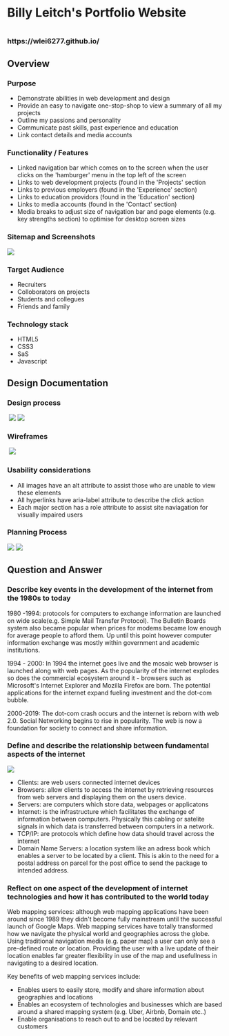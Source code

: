 <h1> Billy Leitch's Portfolio Website<h1>
    <h3>
        https://wlei6277.github.io/
    </h3>
    <h2>
        Overview
    </h2>
    <h3>
        Purpose
    </h3>
    <ul>
        <li>Demonstrate abilities in web development and design</li>
        <li>Provide an easy to navigate one-stop-shop to view a summary of all my projects</li>
        <li>Outline my passions and personality</li>
        <li>Communicate past skills, past experience and education</li>
        <li>Link contact details and media accounts</li>
    </ul>
    <h3>
        Functionality / Features
    </h3>
    <ul>
        <li>Linked navigation bar which comes on to the screen when the user clicks on the 'hamburger' menu in the top left of the screen </li>
        <li>Links to web development projects (found in the 'Projects' section</li>
        <li>Links to previous employers (found in the 'Experience' section)</li>
        <li>Links to education providors (found in the 'Education' section)</li>
        <li>Links to media accounts (found in the 'Contact' section)</li>
        <li>Media breaks to adjust size of navigation bar and page elements (e.g. key strengths section) to optimise for desktop screen sizes</li>
    </ul>
    <h3>
        Sitemap and Screenshots
    </h3>

<img src="docs/Portfolio Website Sitemap.png" />

<h3>
    Target Audience
</h3>
<ul>
    <li>Recruiters</li>
    <li>Colloborators on projects</li>
    <li>Students and collegues</li>
    <li>Friends and family</li>
</ul>
<h3>
    Technology stack
</h3>
<ul>
    <li>HTML5</li>
    <li>CSS3</li>
    <li>SaS</li>
    <li>Javascript</li>
</ul>
<h2>
Design Documentation
</h2>
<h3>
	Design process
</h3>
​	<img src="docs/High Level Design.jpg"/>
​	<img src="docs/Pintrest Mood Board.png" />

<h3>
    Wireframes
</h3>
​	<img src="docs/Wireframe_pic.png" />
<h3>
    Usability considerations
</h3>
<ul>
    <li>All images have an alt attribute to assist those who are unable to view these elements</li>
    <li>All hyperlinks have aria-label attribute to describe the click action</li>
    <li>Each major section has a role attribute to assist site naviagation for visually impaired users</li>
</ul>
<h3>
    Planning Process
</h3>
<img src="docs/Trello Board 1.png" />
<img src="docs/Trello Board 2.png"/>

<h2>
    Question and Answer
</h2>
<h3>
    Describe key events in the development of the internet from the 1980s to today
</h3>
 <p>
    1980 -1994: protocols for computers to exchange information are launched on wide scale(e.g. Simple Mail Transfer Protocol). The Bulletin Boards system also became popular when prices for modems became low enough for average people to afford them.  Up until this point however computer information exchange was mostly within government and academic institutions.
</p>
<p>
    1994 - 2000:  In 1994 the internet goes live and the mosaic web browser is launched along with web pages. As the popularity of the internet explodes so does the commercial ecosystem around it - browsers such as Microsoft's Internet Explorer and Mozilla Firefox are born. The potential applications for the internet expand fueling investment and the dot-com bubble.
</p>
<p>
    2000-2019: The dot-com crash occurs and the internet is reborn with web 2.0. Social Networking begins to rise in popularity. The web is now a foundation for society to connect and share information.  
</p>
<h3>
    Define and describe the relationship between fundamental aspects of the internet
</h3>
<img src="docs/clients.png"/>
<ul>
    <li>Clients: are web users connected internet devices</li>
	<li>Browsers: allow clients to access the internet by retrieving resources from web servers and displaying them on the users device.</li>
	<li>Servers: are computers which store data, webpages or applicatons</li>
	<li>Internet: is the infrastructure which facilitates the exchange of information between computers. Physically this cabling or satelite signals in which data is transferred between computers in a network.</li>
	<li>TCP/IP: are protocols which define how data should travel across the internet</li>
	<li>Domain Name Servers: a location system like an adress book which enables a server to be located by a client. This is akin to the need for a postal address on parcel for the post office to send the package to intended address.	</li>
</ul>
<h3>
    Reflect on one aspect of the development of internet technologies and how it has contributed to the world today
</h3>
<p>
    Web mapping services: although web mapping applications have been around since 1989 they didn't become fully mainstream until the successful launch of Google Maps. Web mapping services have totally transformed how we navigate the physical world and geographies across the globe. Using traditional navigation media (e.g. paper map) a user can only see a pre-defined route or location. Providing the user with a live update of their location enables far greater flexibility in use of the map and usefullness in navigating to a desired location.</p>

 <p>
   Key benefits of web mapping services include:         
</p>
<ul>
    <li>Enables users to easily store, modify and share information about geographies and locations</li>
    <li>Enables an ecosystem of technologies and businesses which are based around a shared mapping system (e.g. Uber, Airbnb, Domain etc..)</li>
    <li>Enable organisations to reach out to and be located by relevant customers</li>




